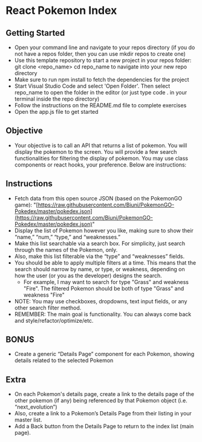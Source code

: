 # React Pokemon Index

## Getting Started

- Open your command line and navigate to your repos directory (if you do not have a repos folder, then you can use mkdir repos to create one)
- Use this template repository to start a new project in your repos folder: git clone &lt;repo_name> cd repo_name to navigate into your new repo directory
- Make sure to run npm install to fetch the dependencies for the project
- Start Visual Studio Code and select 'Open Folder'. Then select repo_name to open the folder in the editor (or just type code . in your terminal inside the repo directory)
- Follow the instructions on the README.md file to complete exercises
- Open the app.js file to get started

## Objective

- Your objective is to call an API that returns a list of pokemon. You will display the pokemon to the screen. You will provide a few search functionalities for filtering the display of pokemon. You may use class components or react hooks, your preference. Below are instructions:

## Instructions

- Fetch data from this open source JSON (based on the PokemonGO game): "[https://raw.githubusercontent.com/Biuni/PokemonGO-Pokedex/master/pokedex.json](https://raw.githubusercontent.com/Biuni/PokemonGO-Pokedex/master/pokedex.json)"
- Display the list of Pokemon however you like, making sure to show their “name,” “num,” “type,” and “weaknesses.”
- Make this list searchable via a search box. For simplicity, just search through the names of the Pokemon, only.
- Also, make this list filterable via the “type” and “weaknesses” fields.
- You should be able to apply multiple filters at a time. This means that the search should narrow by name, or type, or weakness, depending on how the user (or you as the developer) designs the search.
  - For example, I may want to search for type "Grass" and weakness "Fire". The filtered Pokemon should be both of type "Grass" and weakness "Fire"
- NOTE: You may use checkboxes, dropdowns, text input fields, or any other search filter method.
- REMEMBER: The main goal is functionality. You can always come back and style/refactor/optimize/etc.

## BONUS

- Create a generic “Details Page” component for each Pokemon, showing details related to the selected Pokemon

## Extra

- On each Pokemon's details page, create a link to the details page of the other pokemon (if any) being referenced by that Pokemon object (i.e. “next_evolution”)
- Also, create a link to a Pokemon’s Details Page from their listing in your master list.
- Add a Back button from the Details Page to return to the index list (main page).

<br>
